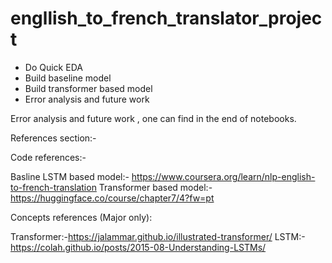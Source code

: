 # engllish_to_french_translator_project
- Do Quick EDA
- Build baseline model
- Build transformer based model
- Error analysis and future work


Error analysis and future work , one can find in the end of notebooks.

References section:-

Code references:-

Basline LSTM based model:- https://www.coursera.org/learn/nlp-english-to-french-translation
Transformer based model:- https://huggingface.co/course/chapter7/4?fw=pt

Concepts references (Major only):

Transformer:-https://jalammar.github.io/illustrated-transformer/
LSTM:- https://colah.github.io/posts/2015-08-Understanding-LSTMs/
